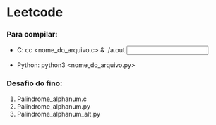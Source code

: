 # Leetcode

### Para compilar: 
- C: cc <nome_do_arquivo.c> & ./a.out <input>

- Python: python3 <nome_do_arquivo.py> 

### Desafio do fino: 
1. Palindrome_alphanum.c
2. Palindrome_alphanum.py
3. Palindrome_alphanum_alt.py

